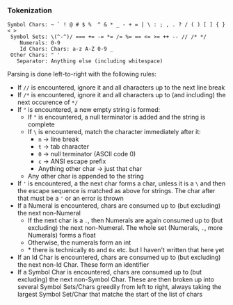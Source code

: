 ### Tokenization

```
Symbol Chars: ~ ` ! @ # $ %  ^ & * _ - + = | \ : ; , . ? / ( ) [ ] { } < >
 Symbol Sets: \(^-^)/ === += -= *= /= %= == <= >= ++ -- // /* */
    Numerals: 0-9
    Id Chars: Chars: a-z A-Z 0-9 _
 Other Chars: " '
   Separator: Anything else (including whitespace)
```

Parsing is done left-to-right with the following rules:
 - If `//` is encountered, ignore it and all characters up to the next line break
 - If `/*` is encountered, ignore it and all characters up to (and including) the next occurence of `*/`
 - If `"` is encountered, a new empty string is formed:
   - If `"` is encountered, a null terminator is added and the string is complete
   - If `\` is encountered, match the character immediately after it:
     - `n` -> line break
     - `t` -> tab character
     - `0` -> null terminator (ASCII code 0)
     - `c` -> ANSI escape prefix
     - Anything other char -> just that char
   - Any other char is appended to the string
 - If `'` is encountered, a the next char forms a char, unless it is a `\` and then the escape sequence
   is matched as above for strings. The char after that must be a `'` or an error is thrown
 - If a Numeral is encountered, chars are consumed up to (but excluding) the next non-Numeral
   - If the next char is a `.`, then Numerals are again consumed up to (but excluding) the next
     non-Numeral. The whole set (Numerals, `.`, more Numerals) forms a float
   - Otherwise, the numerals form an int
   - \* there is technically `0b` and `0x` etc. but I haven't written that here yet
 - If an Id Char is encountered, chars are consumed up to (but excluding) the next non-Id Char. These
   form an identifier
 - If a Symbol Char is encountered, chars are consumed up to (but excluding) the next non-Symbol Char.
   These are then broken up into several Symbol Sets/Chars greedily from left to right, always taking
   the largest Symbol Set/Char that matche the start of the list of chars